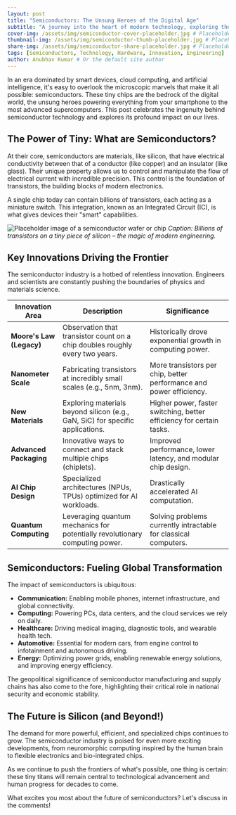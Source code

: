 ```yaml
---
layout: post
title: "Semiconductors: The Unsung Heroes of the Digital Age"
subtitle: "A journey into the heart of modern technology, exploring the innovation and impact of semiconductor chips."
cover-img: /assets/img/semiconductor-cover-placeholder.jpg # Placeholder - user to replace
thumbnail-img: /assets/img/semiconductor-thumb-placeholder.jpg # Placeholder - user to replace
share-img: /assets/img/semiconductor-share-placeholder.jpg # Placeholder - user to replace
tags: [Semiconductors, Technology, Hardware, Innovation, Engineering]
author: Anubhav Kumar # Or the default site author
---
```


In an era dominated by smart devices, cloud computing, and artificial intelligence, it's easy to overlook the microscopic marvels that make it all possible: semiconductors. These tiny chips are the bedrock of the digital world, the unsung heroes powering everything from your smartphone to the most advanced supercomputers. This post celebrates the ingenuity behind semiconductor technology and explores its profound impact on our lives.

## The Power of Tiny: What are Semiconductors?

At their core, semiconductors are materials, like silicon, that have electrical conductivity between that of a conductor (like copper) and an insulator (like glass). Their unique property allows us to control and manipulate the flow of electrical current with incredible precision. This control is the foundation of transistors, the building blocks of modern electronics.

A single chip today can contain billions of transistors, each acting as a miniature switch. This integration, known as an Integrated Circuit (IC), is what gives devices their "smart" capabilities.

![Placeholder image of a semiconductor wafer or chip](/assets/img/semiconductor-blog-placeholder.jpg)
*Caption: Billions of transistors on a tiny piece of silicon – the magic of modern engineering.*

## Key Innovations Driving the Frontier

The semiconductor industry is a hotbed of relentless innovation. Engineers and scientists are constantly pushing the boundaries of physics and materials science.

| Innovation Area         | Description                                                                 | Significance                                                           |
|-------------------------|-----------------------------------------------------------------------------|------------------------------------------------------------------------|
| **Moore's Law (Legacy)**| Observation that transistor count on a chip doubles roughly every two years.| Historically drove exponential growth in computing power.              |
| **Nanometer Scale**     | Fabricating transistors at incredibly small scales (e.g., 5nm, 3nm).        | More transistors per chip, better performance and power efficiency.    |
| **New Materials**       | Exploring materials beyond silicon (e.g., GaN, SiC) for specific applications.| Higher power, faster switching, better efficiency for certain tasks.   |
| **Advanced Packaging**  | Innovative ways to connect and stack multiple chips (chiplets).             | Improved performance, lower latency, and modular chip design.          |
| **AI Chip Design**      | Specialized architectures (NPUs, TPUs) optimized for AI workloads.          | Drastically accelerated AI computation.                                |
| **Quantum Computing**   | Leveraging quantum mechanics for potentially revolutionary computing power. | Solving problems currently intractable for classical computers.        |

## Semiconductors: Fueling Global Transformation

The impact of semiconductors is ubiquitous:

*   **Communication:** Enabling mobile phones, internet infrastructure, and global connectivity.
*   **Computing:** Powering PCs, data centers, and the cloud services we rely on daily.
*   **Healthcare:** Driving medical imaging, diagnostic tools, and wearable health tech.
*   **Automotive:** Essential for modern cars, from engine control to infotainment and autonomous driving.
*   **Energy:** Optimizing power grids, enabling renewable energy solutions, and improving energy efficiency.

The geopolitical significance of semiconductor manufacturing and supply chains has also come to the fore, highlighting their critical role in national security and economic stability.

## The Future is Silicon (and Beyond!)

The demand for more powerful, efficient, and specialized chips continues to grow. The semiconductor industry is poised for even more exciting developments, from neuromorphic computing inspired by the human brain to flexible electronics and bio-integrated chips.

As we continue to push the frontiers of what's possible, one thing is certain: these tiny titans will remain central to technological advancement and human progress for decades to come.

What excites you most about the future of semiconductors? Let's discuss in the comments!
